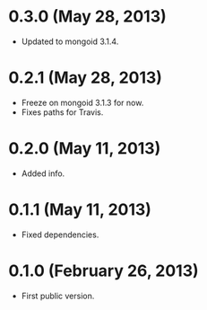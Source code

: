 # 0.3.0 (May 28, 2013)
* Updated to mongoid 3.1.4.

# 0.2.1 (May 28, 2013)
* Freeze on mongoid 3.1.3 for now.
* Fixes paths for Travis.

# 0.2.0 (May 11, 2013)
* Added info.

# 0.1.1 (May 11, 2013)
* Fixed dependencies.

# 0.1.0 (February 26, 2013)
* First public version.
